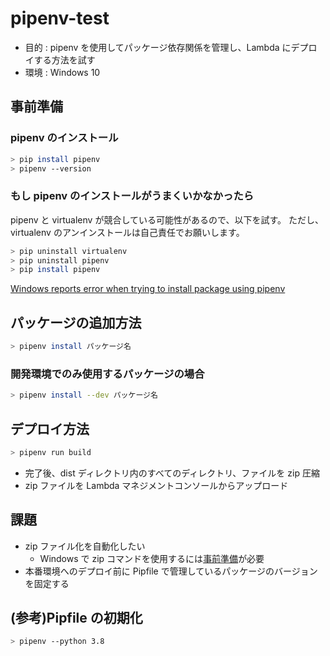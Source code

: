 # pipenv-test

- 目的 : pipenv を使用してパッケージ依存関係を管理し、Lambda にデプロイする方法を試す
- 環境 : Windows 10

## 事前準備

### pipenv のインストール

```bash
> pip install pipenv
> pipenv --version
```

### もし pipenv のインストールがうまくいかなかったら

pipenv と virtualenv が競合している可能性があるので、以下を試す。
ただし、virtualenv のアンインストールは自己責任でお願いします。

```bash
> pip uninstall virtualenv
> pip uninstall pipenv
> pip install pipenv
```

[Windows reports error when trying to install package using pipenv](https://stackoverflow.com/questions/46041719/windows-reports-error-when-trying-to-install-package-using-pipenv)

## パッケージの追加方法

```bash
> pipenv install パッケージ名
```

### 開発環境でのみ使用するパッケージの場合

```bash
> pipenv install --dev パッケージ名
```

## デプロイ方法

```bash
> pipenv run build
```

- 完了後、dist ディレクトリ内のすべてのディレクトリ、ファイルを zip 圧縮
- zip ファイルを Lambda マネジメントコンソールからアップロード

## 課題

- zip ファイル化を自動化したい
  - Windows で zip コマンドを使用するには[事前準備](https://qiita.com/Shi-nakaya/items/83d2b2e2b34b897d3df8)が必要
- 本番環境へのデプロイ前に Pipfile で管理しているパッケージのバージョンを固定する

## (参考)Pipfile の初期化

```bash
> pipenv --python 3.8
```
